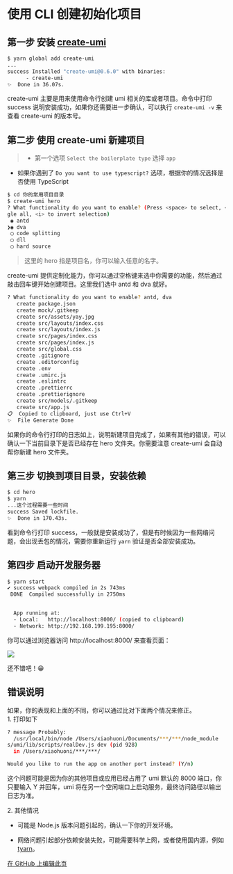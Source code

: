 # 使用 CLI 创建初始化项目

## 第一步 安装 [create-umi](https://github.com/umijs/create-umi)

```bash
$ yarn global add create-umi
...
success Installed "create-umi@0.6.0" with binaries:
      - create-umi
✨  Done in 36.07s.
```

create-umi 主要是用来使用命令行创建 umi 相关的库或者项目。命令中打印 success 说明安装成功，如果你还需要进一步确认，可以执行 `create-umi -v` 来查看 create-umi 的版本号。


## 第二步 使用 create-umi 新建项目

> * 第一个选项 `Select the boilerplate type` 选择 `app` 
* 如果你遇到了 `Do you want to use typescript?` 选项，根据你的情况选择是否使用 TypeScript


```bash
$ cd 你的常用项目目录
$ create-umi hero
? What functionality do you want to enable? (Press <space> to select, <a> to tog
gle all, <i> to invert selection)
 ◉ antd
❯◉ dva
 ◯ code splitting
 ◯ dll
 ◯ hard source
```
> 这里的 hero 指是项目名，你可以输入任意的名字。


create-umi 提供定制化能力，你可以通过空格键来选中你需要的功能，然后通过敲击回车键开始创建项目。这里我们选中 antd 和 dva 就好。

```bash
? What functionality do you want to enable? antd, dva
   create package.json
   create mock/.gitkeep
   create src/assets/yay.jpg
   create src/layouts/index.css
   create src/layouts/index.js
   create src/pages/index.css
   create src/pages/index.js
   create src/global.css
   create .gitignore
   create .editorconfig
   create .env
   create .umirc.js
   create .eslintrc
   create .prettierrc
   create .prettierignore
   create src/models/.gitkeep
   create src/app.js
📋  Copied to clipboard, just use Ctrl+V
✨  File Generate Done
```

如果你的命令行打印的日志如上，说明新建项目完成了，如果有其他的错误，可以确认一下当前目录下是否已经存在 hero 文件夹。你需要注意 create-umi 会自动帮你新建 hero 文件夹。


## 第三步 切换到项目目录，安装依赖

```bash
$ cd hero
$ yarn 
...这个过程需要一些时间
success Saved lockfile.
✨  Done in 170.43s.
```

看到命令行打印 success，一般就是安装成功了，但是有时候因为一些网络问题，会出现丢包的情况，需要你重新运行 `yarn` 验证是否全部安装成功。


## 第四步 启动开发服务器

```bash
$ yarn start
✔ success webpack compiled in 2s 743ms
 DONE  Compiled successfully in 2750ms                                  10:24:03


  App running at:
  - Local:   http://localhost:8000/ (copied to clipboard)
  - Network: http://192.168.199.195:8000/
```

你可以通过浏览器访问 http://localhost:8000/ 来查看页面：

![](https://cdn.nlark.com/yuque/0/2018/png/123174/1543976809778-2d1a60e0-1ae6-4c17-a812-51d6d0b52aad.png#align=left&display=inline&height=430&linkTarget=_blank&originHeight=1528&originWidth=2650&width=747)

还不错吧！😁


## 错误说明
如果，你的表现和上面的不同，你可以通过比对下面两个情况来修正。<br />1. 打印如下

```bash
? message Probably:
  /usr/local/bin/node /Users/xiaohuoni/Documents/***/***/node_module
s/umi/lib/scripts/realDev.js dev (pid 928)
  in /Users/xiaohuoni/***/***/

Would you like to run the app on another port instead? (Y/n)
```

这个问题可能是因为你的其他项目或应用已经占用了 umi 默认的 8000 端口，你只要输入 Y 并回车，umi 将在另一个空闲端口上启动服务，最终访问路径以输出日志为准。

2. 其他情况
* 可能是 Node.js 版本问题引起的，确认一下你的开发环境。

* 网络问题引起部分依赖安装失败，可能需要科学上网，或者使用国内源，例如 [tyarn](http://npm.taobao.org/package/tyarn)。


[在 GitHub 上编辑此页](https://github.com/xiaohuoni/umi-course/blob/master/doc/06.md)
